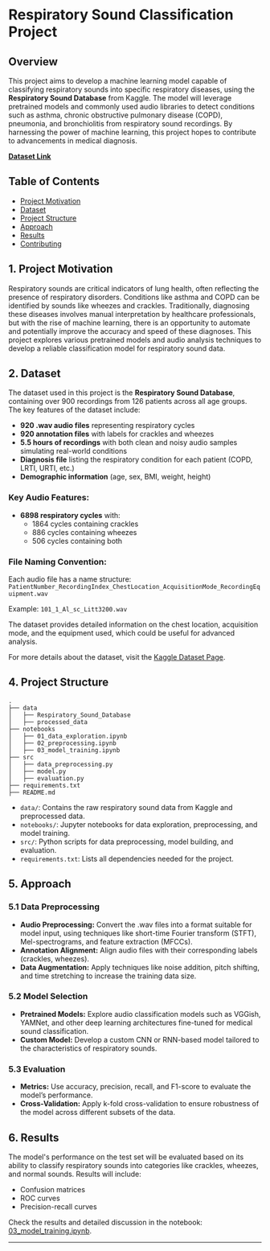 # Respiratory Sound Classification Project

## Overview
This project aims to develop a machine learning model capable of classifying respiratory sounds into specific respiratory diseases, using the **Respiratory Sound Database** from Kaggle. The model will leverage pretrained models and commonly used audio libraries to detect conditions such as asthma, chronic obstructive pulmonary disease (COPD), pneumonia, and bronchiolitis from respiratory sound recordings. By harnessing the power of machine learning, this project hopes to contribute to advancements in medical diagnosis.

[**Dataset Link**](https://www.kaggle.com/datasets/vbookshelf/respiratory-sound-database/data)

## Table of Contents
- [Project Motivation](#project-motivation)
- [Dataset](#dataset)
- [Project Structure](#project-structure)
- [Approach](#approach)
- [Results](#results)
- [Contributing](#contributing)
   
## 1. Project Motivation
Respiratory sounds are critical indicators of lung health, often reflecting the presence of respiratory disorders. Conditions like asthma and COPD can be identified by sounds like wheezes and crackles. Traditionally, diagnosing these diseases involves manual interpretation by healthcare professionals, but with the rise of machine learning, there is an opportunity to automate and potentially improve the accuracy and speed of these diagnoses. This project explores various pretrained models and audio analysis techniques to develop a reliable classification model for respiratory sound data.

## 2. Dataset
The dataset used in this project is the **Respiratory Sound Database**, containing over 900 recordings from 126 patients across all age groups. The key features of the dataset include:

- **920 .wav audio files** representing respiratory cycles
- **920 annotation files** with labels for crackles and wheezes
- **5.5 hours of recordings** with both clean and noisy audio samples simulating real-world conditions
- **Diagnosis file** listing the respiratory condition for each patient (COPD, LRTI, URTI, etc.)
- **Demographic information** (age, sex, BMI, weight, height)

### Key Audio Features:
- **6898 respiratory cycles** with:
  - 1864 cycles containing crackles
  - 886 cycles containing wheezes
  - 506 cycles containing both

### File Naming Convention:
Each audio file has a name structure: `PatientNumber_RecordingIndex_ChestLocation_AcquisitionMode_RecordingEquipment.wav`

Example: `101_1_Al_sc_Litt3200.wav`

The dataset provides detailed information on the chest location, acquisition mode, and the equipment used, which could be useful for advanced analysis.

For more details about the dataset, visit the [Kaggle Dataset Page](https://www.kaggle.com/datasets/vbookshelf/respiratory-sound-database/data).

## 4. Project Structure

```
.
├── data
│   ├── Respiratory_Sound_Database
│   ├── processed_data
├── notebooks
│   ├── 01_data_exploration.ipynb
│   ├── 02_preprocessing.ipynb
│   ├── 03_model_training.ipynb
├── src
│   ├── data_preprocessing.py
│   ├── model.py
│   ├── evaluation.py
├── requirements.txt
├── README.md
```

- `data/`: Contains the raw respiratory sound data from Kaggle and preprocessed data.
- `notebooks/`: Jupyter notebooks for data exploration, preprocessing, and model training.
- `src/`: Python scripts for data preprocessing, model building, and evaluation.
- `requirements.txt`: Lists all dependencies needed for the project.

## 5. Approach

### 5.1 Data Preprocessing
- **Audio Preprocessing:** Convert the .wav files into a format suitable for model input, using techniques like short-time Fourier transform (STFT), Mel-spectrograms, and feature extraction (MFCCs).
- **Annotation Alignment:** Align audio files with their corresponding labels (crackles, wheezes).
- **Data Augmentation:** Apply techniques like noise addition, pitch shifting, and time stretching to increase the training data size.

### 5.2 Model Selection
- **Pretrained Models:** Explore audio classification models such as VGGish, YAMNet, and other deep learning architectures fine-tuned for medical sound classification.
- **Custom Model:** Develop a custom CNN or RNN-based model tailored to the characteristics of respiratory sounds.

### 5.3 Evaluation
- **Metrics:** Use accuracy, precision, recall, and F1-score to evaluate the model’s performance.
- **Cross-Validation:** Apply k-fold cross-validation to ensure robustness of the model across different subsets of the data.

## 6. Results

The model's performance on the test set will be evaluated based on its ability to classify respiratory sounds into categories like crackles, wheezes, and normal sounds. Results will include:
- Confusion matrices
- ROC curves
- Precision-recall curves

Check the results and detailed discussion in the notebook: [03_model_training.ipynb](./notebooks/03_model_training.ipynb).

---

<a name="contributing"></a>
